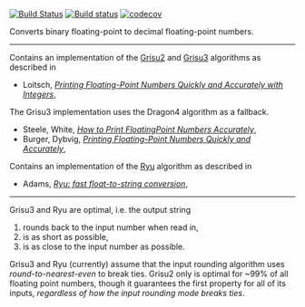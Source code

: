 [![Build Status](https://travis-ci.org/abolz/Grisu.svg?branch=master)](https://travis-ci.org/abolz/Grisu)
[![Build status](https://ci.appveyor.com/api/projects/status/9c62o8sm73tg2k3x?svg=true)](https://ci.appveyor.com/project/abolz/grisu)
[![codecov](https://codecov.io/gh/abolz/Grisu/branch/master/graph/badge.svg)](https://codecov.io/gh/abolz/Grisu)

Converts binary floating-point to decimal floating-point numbers.

---

Contains an implementation of the [Grisu2](https://github.com/abolz/Grisu/blob/master/src/grisu2.h)
and [Grisu3](https://github.com/abolz/Grisu/blob/master/src/grisu3.h) algorithms as described in

* Loitsch, [_Printing Floating-Point Numbers Quickly and Accurately with Integers_](https://dl.acm.org/citation.cfm?id=1806623),

The Grisu3 implementation uses the Dragon4 algorithm as a fallback.

* Steele, White, [_How to Print FloatingPoint Numbers Accurately_](https://dl.acm.org/citation.cfm?id=93559),
* Burger, Dybvig, [_Printing Floating-Point Numbers Quickly and Accurately_](https://dl.acm.org/citation.cfm?id=231397),

Contains an implementation of the [Ryu](https://github.com/abolz/Grisu/blob/master/src/ryu.h)
algorithm as described in

* Adams, [_Ryu: fast float-to-string conversion_](https://dl.acm.org/citation.cfm?id=3192369),

---

Grisu3 and Ryu are optimal, i.e. the output string
1. rounds back to the input number when read in,
2. is as short as possible,
3. is as close to the input number as possible.

Grisu3 and Ryu (currently) assume that the input rounding algorithm uses
_round-to-nearest-even_ to break ties. Grisu2 only is optimal for ~99% of all
floating point numbers, though it guarantees the first property for all of its
inputs, _regardless of how the input rounding mode breaks ties_.
